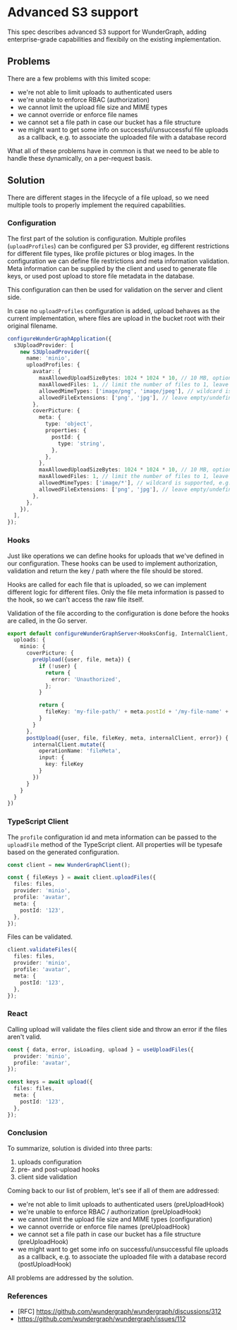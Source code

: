 # Advanced S3 support

This spec describes advanced S3 support for WunderGraph, adding enterprise-grade capabilities and flexibily on the existing implementation.

## Problems

There are a few problems with this limited scope:

- we're not able to limit uploads to authenticated users
- we're unable to enforce RBAC (authorization)
- we cannot limit the upload file size and MIME types
- we cannot override or enforce file names
- we cannot set a file path in case our bucket has a file structure
- we might want to get some info on successful/unsuccessful file uploads as a callback, e.g. to associate the uploaded
  file with a database record

What all of these problems have in common is that we need to be able to handle these dynamically, on a per-request
basis.

## Solution

There are different stages in the lifecycle of a file upload, so we need multiple tools to properly implement the
required capabilities.

### Configuration

The first part of the solution is configuration. Multiple profiles (`uploadProfiles`) can be configured per S3 provider,
eg different restrictions for different file types, like profile pictures or blog images.
In the configuration we can define file restrictions and meta information validation. Meta information can be supplied by the client and used to generate file keys, or used post upload to store file metadata in the database.

This configuration can then be used for validation on the server and client side.

In case no `uploadProfiles` configuration is added, upload behaves as the current implementation, where files are upload in the bucket root with their original filename.

```ts
configureWunderGraphApplication({
  s3UploadProvider: [
    new S3UploadProvider({
      name: 'minio',
      uploadProfiles: {
        avatar: {
          maxAllowedUploadSizeBytes: 1024 * 1024 * 10, // 10 MB, optional, defaults to 25 MB
          maxAllowedFiles: 1, // limit the number of files to 1, leave undefined for unlimited files
          allowedMimeTypes: ['image/png', 'image/jpeg'], // wildcard is supported, e.g. 'image/*', leave empty/undefined to allow all
          allowedFileExtensions: ['png', 'jpg'], // leave empty/undefined to allow all
        },
        coverPicture: {
          meta: {
            type: 'object',
            properties: {
              postId: {
                type: 'string',
              },
            },
          },
          maxAllowedUploadSizeBytes: 1024 * 1024 * 10, // 10 MB, optional, defaults to 25 MB
          maxAllowedFiles: 1, // limit the number of files to 1, leave undefined for unlimited files
          allowedMimeTypes: ['image/*'], // wildcard is supported, e.g. 'image/*', leave empty/undefined to allow all
          allowedFileExtensions: ['png', 'jpg'], // leave empty/undefined to allow all
        },
      },
    }),
  ],
});
```

### Hooks

Just like operations we can define hooks for uploads that we've defined in our configuration.
These hooks can be used to implement authorization, validation and return the key / path where the file should be stored.

Hooks are called for each file that is uploaded, so we can implement different logic for different files. Only the file meta information is passed to the hook, so we can't access the raw file itself.

Validation of the file according to the configuration is done before the hooks are called, in the Go server.

```ts
export default configureWunderGraphServer<HooksConfig, InternalClient, WebhooksConfig>(() => ({
  uploads: {
    minio: {
      coverPicture: {
        preUpload({user, file, meta}) {
          if (!user) {
            return {
              error: 'Unauthorized',
            };
          }

          return {
            fileKey: 'my-file-path/' + meta.postId + '/my-file-name' + file.extension,
          }
        }
      },
      postUpload({user, file, fileKey, meta, internalClient, error}) {
        internalClient.mutate({
          operationName: 'fileMeta',
          input: {
            key: fileKey
          }
        })
      }
    }
  }
})
```

### TypeScript Client

The `profile` configuration id and meta information can be passed to the `uploadFile` method of the TypeScript client. All properties will be typesafe based on the generated configuration.

```ts
const client = new WunderGraphClient();

const { fileKeys } = await client.uploadFiles({
  files: files,
  provider: 'minio',
  profile: 'avatar',
  meta: {
    postId: '123',
  },
});
```

Files can be validated.

```ts
client.validateFiles({
  files: files,
  provider: 'minio',
  profile: 'avatar',
  meta: {
    postId: '123',
  },
});
```

### React

Calling upload will validate the files client side and throw an error if the files aren't valid.

```ts
const { data, error, isLoading, upload } = useUploadFiles({
  provider: 'minio',
  profile: 'avatar',
});

const keys = await upload({
  files: files,
  meta: {
    postId: '123',
  },
});
```

### Conclusion

To summarize, solution is divided into three parts:

1. uploads configuration
2. pre- and post-upload hooks
3. client side validation

Coming back to our list of problem, let's see if all of them are addressed:

- we're not able to limit uploads to authenticated users (preUploadHook)
- we're unable to enforce RBAC / authorization (preUploadHook)
- we cannot limit the upload file size and MIME types (configuration)
- we cannot override or enforce file names (preUploadHook)
- we cannot set a file path in case our bucket has a file structure (preUploadHook)
- we might want to get some info on successful/unsuccessful file uploads as a callback, e.g. to associate the uploaded
  file with a database record (postUploadHook)

All problems are addressed by the solution.

### References

- [RFC] https://github.com/wundergraph/wundergraph/discussions/312
- https://github.com/wundergraph/wundergraph/issues/112
